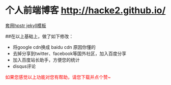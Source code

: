 # 个人前端博客 http://hacke2.github.io/

<a href="https://github.com/hacke2/hpstr-jekyll-theme" >套用hpstr jekyll模板</a>

##在以上基础上，做了如下修改：

* 将google cdn换成 baidu cdn 原因你懂的
* 去掉分享到twitter、facebook等国外社区，加入百度分享
* 加入百度站长助手，方便您的统计
* disqus评论

<p style="color:red">如果您感觉以上功能对您有帮助，请您下载并点个赞~</a>



